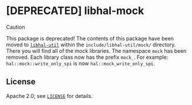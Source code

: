# [DEPRECATED] libhal-mock

> [!CAUTION]
> This package is deprecated! The contents of this package have been moved to
> [`libhal-util`](https://github.com/libhal/libhal-util) within the
> `include/libhal-util/mock/` directory. There you will find all of the mock
> libraries. The namespace `mock` has been removed. Each library class now has
> the prefix `mock_`. For example: `hal::mock::write_only_spi` is now
> `hal::mock_write_only_spi`.

## License

Apache 2.0; see [`LICENSE`](LICENSE) for details.
